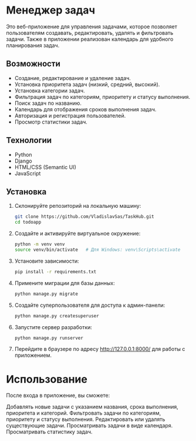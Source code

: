 # Менеджер задач

Это веб-приложение для управления задачами, которое позволяет пользователям создавать, редактировать, удалять и фильтровать задачи. Также в приложении реализован календарь для удобного планирования задач.

## Возможности

- Создание, редактирование и удаление задач.
- Установка приоритета задач (низкий, средний, высокий).
- Установка категории задач.
- Фильтрация задач по категориям, приоритету и статусу выполнения.
- Поиск задач по названию.
- Календарь для отображения сроков выполнения задач.
- Авторизация и регистрация пользователей.
- Просмотр статистики задач.

## Технологии

- Python
- Django
- HTML/CSS (Semantic UI)
- JavaScript

## Установка

1. Склонируйте репозиторий на локальную машину:

   ```bash
   git clone https://github.com/VladislavSas/TaskHub.git
   cd todoapp
   
2. Создайте и активируйте виртуальное окружение:

   ```bash
   python -m venv venv
   source venv/bin/activate   # Для Windows: venv\Scripts\activate
   
3. Установите зависимости:

   ```bash
   pip install -r requirements.txt

4. Примените миграции для базы данных:
   ```bash
   python manage.py migrate

5. Создайте суперпользователя для доступа к админ-панели:
   ```bash
   python manage.py createsuperuser

6. Запустите сервер разработки:
    ```bash
   python manage.py runserver

7. Перейдите в браузере по адресу http://127.0.0.1:8000/ для работы с приложением.

# Использование

После входа в приложение, вы сможете:

Добавлять новые задачи с указанием названия, срока выполнения, приоритета и категорий.
Фильтровать задачи по категориям, приоритету и статусу выполнения.
Редактировать или удалять существующие задачи.
Просматривать задачи в виде календаря. Просматривать статистику задач.


